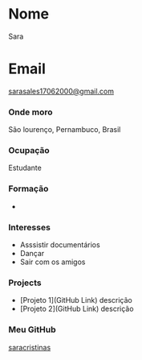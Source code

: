 ﻿# Nome
Sara 
 
# Email
sarasales17062000@gmail.com

### Onde moro
São lourenço, Pernambuco, Brasil

### Ocupação
Estudante

### Formação
-

### Interesses
- Asssistir documentários
- Dançar
- Sair com os amigos


### Projects
- [Projeto 1](GitHub Link) descrição
- [Projeto 2](GitHub Link) descrição

### Meu GitHub
[saracristinas](https://github.com/saracristinas)